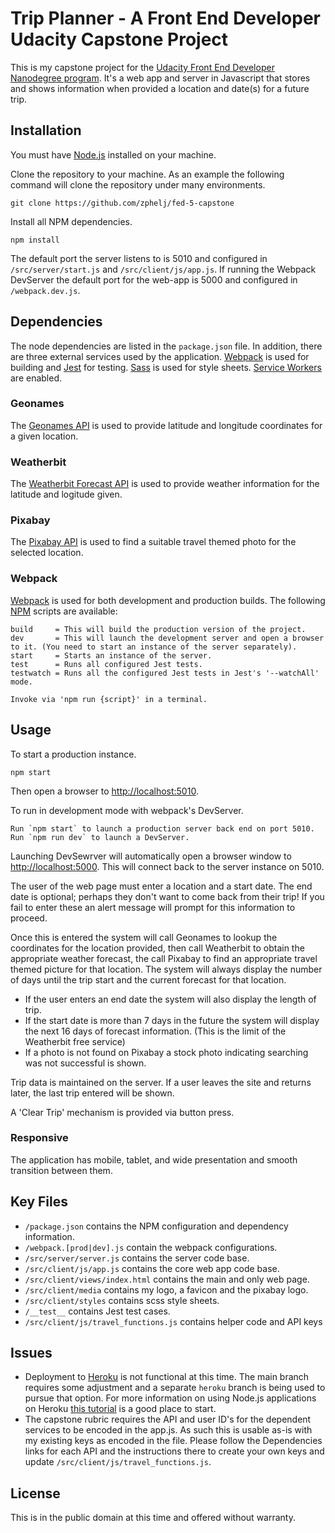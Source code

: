 # Trip Planner - A Front End Developer Udacity Capstone Project
This is my capstone project for the [Udacity Front End Developer Nanodegree program](https://www.udacity.com/course/front-end-web-developer-nanodegree--nd0011). It's a web app and server in Javascript that stores and shows information when provided a location and date(s) for a future trip.

## Installation
You must have [Node.js](https://nodejs.org/) installed on your machine.

Clone the repository to your machine. As an example the following command will clone the repository under many environments.
````
git clone https://github.com/zphelj/fed-5-capstone
````
Install all NPM dependencies.
```
npm install
```
The default port the server listens to is 5010 and configured in `/src/server/start.js` and `/src/client/js/app.js`. If running the Webpack DevServer the default port for the web-app is 5000 and configured in `/webpack.dev.js`.

## Dependencies
The node dependencies are listed in the `package.json` file.  In addition, there are three external services used by the application. [Webpack](https://webpack.js.org/) is used for building and [Jest](https://jestjs.io/) for testing.  [Sass](https://sass-lang.com/) is used for style sheets. [Service Workers](https://developers.google.com/web/fundamentals/primers/service-workers) are enabled.

### Geonames
The [Geonames API](https://www.geonames.org/export/web-services.html) is used to provide latitude and longitude coordinates for a given location.

### Weatherbit
The [Weatherbit Forecast API](https://www.weatherbit.io/api/weather-forecast-16-day) is used to provide weather information for the latitude and logitude given.

### Pixabay
The [Pixabay API](https://pixabay.com/api/docs/) is used to find a suitable travel themed photo for the selected location.

### Webpack
[Webpack](https://webpack.js.org/) is used for both development and production builds. The following [NPM](https://www.npmjs.com/) scripts are available:
```
build     = This will build the production version of the project.
dev       = This will launch the development server and open a browser to it. (You need to start an instance of the server separately).
start     = Starts an instance of the server.
test      = Runs all configured Jest tests.
testwatch = Runs all the configured Jest tests in Jest's '--watchAll' mode.

Invoke via 'npm run {script}' in a terminal.
```
## Usage
To start a production instance.
```
npm start
```
Then open a browser to [http://localhost:5010](http://localhost:5010).

To run in development mode with webpack's DevServer.
```
Run `npm start` to launch a production server back end on port 5010.
Run `npm run dev` to launch a DevServer.
```
Launching DevSewrver will automatically open a browser window to [http://localhost:5000](http://localhost:5000). This will connect back to the server instance on 5010.

The user of the web page must enter a location and a start date. The end date is optional; perhaps they don't want to come back from their trip!  If you fail to enter these an alert message will prompt for this information to proceed.

Once this is entered the system will call Geonames to lookup the coordinates for the location provided, then call Weatherbit to obtain the appropriate weather forecast, the call Pixabay to find an appropriate travel themed picture for that location. The system will always display the number of days until the trip start and the current forecast for that location.
* If the user enters an end date the system will also display the length of trip.
* If the start date is more than 7 days in the future the system will display the next 16 days of forecast information. (This is the limit of the Weatherbit free service)
* If a photo is not found on Pixabay a stock photo indicating searching was not successful is shown.

Trip data is maintained on the server. If a user leaves the site and returns later, the last trip entered will be shown.

A 'Clear Trip' mechanism is provided via button press.

### Responsive
The application has mobile, tablet, and wide presentation and smooth transition between them.

## Key Files
* `/package.json` contains the NPM configuration and dependency information.
* `/webpack.[prod|dev].js` contain the webpack configurations.
* `/src/server/server.js` contains the server code base.
* `/src/client/js/app.js` contains the core web app code base.
* `/src/client/views/index.html` contains the main and only web page.
* `/src/client/media` contains my logo, a favicon and the pixabay logo.
* `/src/client/styles` contains scss style sheets.
* `/__test__` contains Jest test cases.
* `/src/client/js/travel_functions.js` contains helper code and API keys

## Issues
* Deployment to [Heroku](https://dashboard.heroku.com/apps) is not functional at this time. The main branch requires some adjustment and a separate `heroku` branch is being used to pursue that option. For more information on using Node.js applications on Heroku [this tutorial](https://devcenter.heroku.com/articles/getting-started-with-nodejs) is a good place to start.
* The capstone rubric requires the API and user ID's for the dependent services to be encoded in the app.js. As such this is usable as-is with my existing keys as encoded in the file. Please follow the Dependencies links for each API and the instructions there to create your own keys and update `/src/client/js/travel_functions.js`.

## License
This is in the public domain at this time and offered without warranty.
